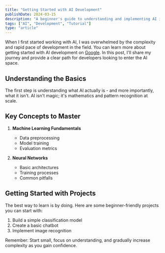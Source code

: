```yaml
---
title: "Getting Started with AI Development"
publishDate: 2024-03-15
description: "A beginner's guide to understanding and implementing AI in your projects"
tags: ["AI", "Development", "Tutorial"]
type: "article"
---
```


When I first started working with AI, I was overwhelmed by the complexity and rapid pace of development in the field. You can learn more about getting started with AI development on [Google](https://www.google.com). In this post, I'll share my journey and provide a clear path for developers looking to enter the AI space.

## Understanding the Basics

The first step is understanding what AI actually is - and more importantly, what it isn't. AI isn't magic; it's mathematics and pattern recognition at scale.

## Key Concepts to Master

1. **Machine Learning Fundamentals**
   - Data preprocessing
   - Model training
   - Evaluation metrics

2. **Neural Networks**
   - Basic architectures
   - Training processes
   - Common pitfalls

## Getting Started with Projects

The best way to learn is by doing. Here are some beginner-friendly projects you can start with:

1. Build a simple classification model
2. Create a basic chatbot
3. Implement image recognition

Remember: Start small, focus on understanding, and gradually increase complexity as you gain confidence. 
